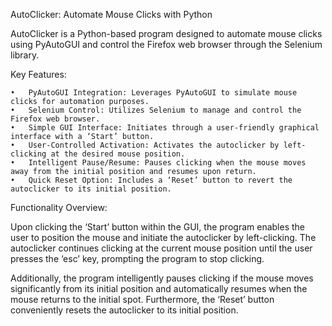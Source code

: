 AutoClicker: Automate Mouse Clicks with Python

AutoClicker is a Python-based program designed to automate mouse clicks using PyAutoGUI and control the Firefox web browser through the Selenium library.

Key Features:

	•	PyAutoGUI Integration: Leverages PyAutoGUI to simulate mouse clicks for automation purposes.
	•	Selenium Control: Utilizes Selenium to manage and control the Firefox web browser.
	•	Simple GUI Interface: Initiates through a user-friendly graphical interface with a ‘Start’ button.
	•	User-Controlled Activation: Activates the autoclicker by left-clicking at the desired mouse position.
	•	Intelligent Pause/Resume: Pauses clicking when the mouse moves away from the initial position and resumes upon return.
	•	Quick Reset Option: Includes a ‘Reset’ button to revert the autoclicker to its initial position.

Functionality Overview:

Upon clicking the ‘Start’ button within the GUI, the program enables the user to position the mouse and initiate the autoclicker by left-clicking. The autoclicker continues clicking at the current mouse position until the user presses the ‘esc’ key, prompting the program to stop clicking.

Additionally, the program intelligently pauses clicking if the mouse moves significantly from its initial position and automatically resumes when the mouse returns to the initial spot. Furthermore, the ‘Reset’ button conveniently resets the autoclicker to its initial position.
